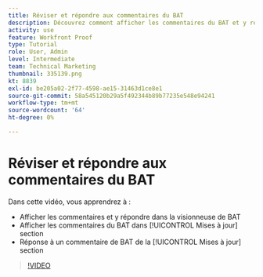 ```yaml
---
title: Réviser et répondre aux commentaires du BAT
description: Découvrez comment afficher les commentaires du BAT et y répondre à partir de la visionneuse de BAT et de [!UICONTROL Mises à jour] section [!DNL  Workfront].
activity: use
feature: Workfront Proof
type: Tutorial
role: User, Admin
level: Intermediate
team: Technical Marketing
thumbnail: 335139.png
kt: 8839
exl-id: be205a02-2f77-4598-ae15-31463d1ce8e1
source-git-commit: 58a545120b29a5f492344b89b77235e548e94241
workflow-type: tm+mt
source-wordcount: '64'
ht-degree: 0%

---
```


# Réviser et répondre aux commentaires du BAT

Dans cette vidéo, vous apprendrez à :

* Afficher les commentaires et y répondre dans la visionneuse de BAT
* Afficher les commentaires du BAT dans [!UICONTROL Mises à jour] section
* Réponse à un commentaire de BAT de la [!UICONTROL Mises à jour] section

>[!VIDEO](https://video.tv.adobe.com/v/335139/?quality=12)
